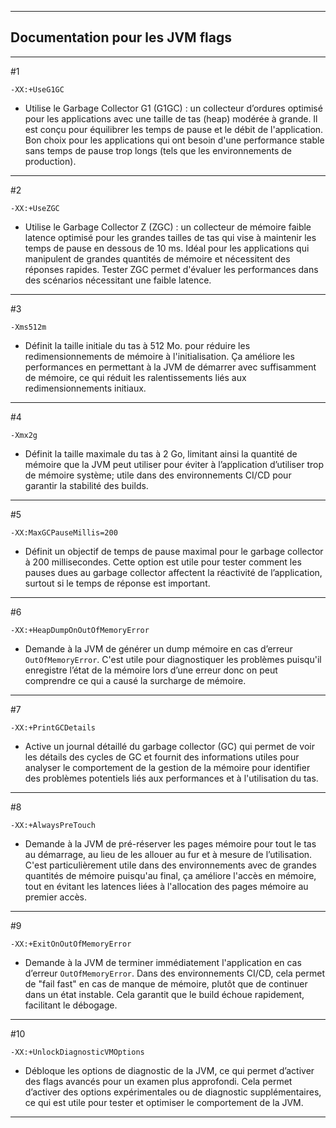 -----
## Documentation pour les JVM flags
-----
#1 
```
-XX:+UseG1GC
```
- Utilise le Garbage Collector G1 (G1GC) : un collecteur d’ordures optimisé pour les applications avec une taille de tas (heap) modérée à grande. Il est conçu pour équilibrer les temps de pause et le débit de l'application. Bon choix pour les applications qui ont besoin d'une performance stable sans temps de pause trop longs (tels que les environnements de production).
-----
#2
```
-XX:+UseZGC 
```
- Utilise le Garbage Collector Z (ZGC) : un collecteur de mémoire faible latence optimisé pour les grandes tailles de tas qui vise à maintenir les temps de pause en dessous de 10 ms.  Idéal pour les applications qui manipulent de grandes quantités de mémoire et nécessitent des réponses rapides. Tester ZGC permet d'évaluer les performances dans des scénarios nécessitant une faible latence.
-----
#3
```
-Xms512m
```
- Définit la taille initiale du tas à 512 Mo. pour réduire les redimensionnements de mémoire à l'initialisation. Ça améliore les performances en permettant à la JVM de démarrer avec suffisamment de mémoire, ce qui réduit les ralentissements liés aux redimensionnements initiaux.
-----
#4
```
-Xmx2g
```
- Définit la taille maximale du tas à 2 Go, limitant ainsi la quantité de mémoire que la JVM peut utiliser pour éviter à l’application d’utiliser trop de mémoire système; utile dans des environnements CI/CD pour garantir la stabilité des builds.
-----
#5
```
-XX:MaxGCPauseMillis=200 
```
-  Définit un objectif de temps de pause maximal pour le garbage collector à 200 millisecondes. Cette option est utile pour tester comment les pauses dues au garbage collector affectent la réactivité de l’application, surtout si le temps de réponse est important.
-----
#6
```
-XX:+HeapDumpOnOutOfMemoryError
```
- Demande à la JVM de générer un dump mémoire en cas d’erreur ```OutOfMemoryError```. C'est utile pour diagnostiquer les problèmes puisqu'il enregistre l’état de la mémoire lors d’une erreur donc on peut comprendre ce qui a causé la surcharge de mémoire.
-----
#7
```
-XX:+PrintGCDetails
```
- Active un journal détaillé du garbage collector (GC) qui permet de voir les détails des cycles de GC et fournit des informations utiles pour analyser le comportement de la gestion de la mémoire pour identifier des problèmes potentiels liés aux performances et à l'utilisation du tas.
-----
#8
```
-XX:+AlwaysPreTouch
```
- Demande à la JVM de pré-réserver les pages mémoire pour tout le tas au démarrage, au lieu de les allouer au fur et à mesure de l’utilisation. C'est particulièrement utile dans des environnements avec de grandes quantités de mémoire puisqu'au final, ça améliore l'accès en mémoire, tout en évitant les latences liées à l'allocation des pages mémoire au premier accès. 
-----
#9
```
-XX:+ExitOnOutOfMemoryError 
```
- Demande à la JVM de terminer immédiatement l'application en cas d’erreur ```OutOfMemoryError```. Dans des environnements CI/CD, cela permet de "fail fast" en cas de manque de mémoire, plutôt que de continuer dans un état instable. Cela garantit que le build échoue rapidement, facilitant le débogage.
-----
#10
```
-XX:+UnlockDiagnosticVMOptions
```
- Débloque les options de diagnostic de la JVM, ce qui permet d’activer des flags avancés pour un examen plus approfondi. Cela permet d’activer des options expérimentales ou de diagnostic supplémentaires, ce qui est utile pour tester et optimiser le comportement de la JVM.
-----
